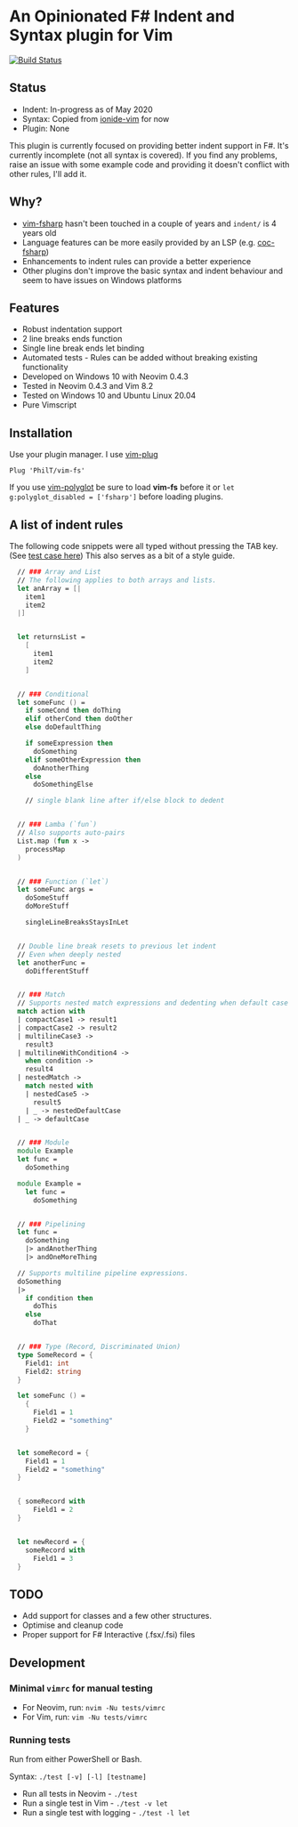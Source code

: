 # An Opinionated F# Indent and Syntax plugin for Vim

[![Build Status](https://travis-ci.org/PhilT/vim-fs.svg?branch=master)](https://travis-ci.org/PhilT/vim-fs)

## Status

* Indent: In-progress as of May 2020
* Syntax: Copied from [ionide-vim](https://github.com/ionide/Ionide-vim) for now
* Plugin: None

This plugin is currently focused on providing better indent support in F#. It's
currently incomplete (not all syntax is covered). If you find any problems,
raise an issue with some example code and providing it doesn't conflict with
other rules, I'll add it.


## Why?

* [vim-fsharp](https://github.com/fsharp/vim-fsharp) hasn't been touched in a
  couple of years and `indent/` is 4 years old
* Language features can be more easily provided by an LSP (e.g.
  [coc-fsharp](https://github.com/coc-extensions/coc-fsharp))
* Enhancements to indent rules can provide a better experience
* Other plugins don't improve the basic syntax and indent behaviour and seem to
  have issues on Windows platforms

## Features

* Robust indentation support
* 2 line breaks ends function
* Single line break ends let binding
* Automated tests - Rules can be added without breaking existing functionality
* Developed on Windows 10 with Neovim 0.4.3
* Tested in Neovim 0.4.3 and Vim 8.2
* Tested on Windows 10 and Ubuntu Linux 20.04
* Pure Vimscript

## Installation

Use your plugin manager. I use [vim-plug](https://github.com/junegunn/vim-plug)

```
Plug 'PhilT/vim-fs'
```

If you use [vim-polyglot](https://github.com/sheerun/vim-polyglot) be sure to
load **vim-fs** before it or `let g:polyglot_disabled = ['fsharp']` before
loading plugins.


## A list of indent rules

The following code snippets were all typed without pressing the TAB key. (See
[test case here](blob/master/tests/readme.vader))
This also serves as a bit of a style guide.

```fsharp
  // ### Array and List
  // The following applies to both arrays and lists.
  let anArray = [|
    item1
    item2
  |]


  let returnsList =
    [
      item1
      item2
    ]


  // ### Conditional
  let someFunc () =
    if someCond then doThing
    elif otherCond then doOther
    else doDefaultThing

    if someExpression then
      doSomething
    elif someOtherExpression then
      doAnotherThing
    else
      doSomethingElse

    // single blank line after if/else block to dedent


  // ### Lamba (`fun`)
  // Also supports auto-pairs
  List.map (fun x ->
    processMap
  )


  // ### Function (`let`)
  let someFunc args =
    doSomeStuff
    doMoreStuff

    singleLineBreaksStaysInLet


  // Double line break resets to previous let indent
  // Even when deeply nested
  let anotherFunc =
    doDifferentStuff


  // ### Match
  // Supports nested match expressions and dedenting when default case entered.
  match action with
  | compactCase1 -> result1
  | compactCase2 -> result2
  | multilineCase3 ->
    result3
  | multilineWithCondition4 ->
    when condition ->
    result4
  | nestedMatch ->
    match nested with
    | nestedCase5 ->
      result5
    | _ -> nestedDefaultCase
  | _ -> defaultCase


  // ### Module
  module Example
  let func =
    doSomething

  module Example =
    let func =
      doSomething


  // ### Pipelining
  let func =
    doSomething
    |> andAnotherThing
    |> andOneMoreThing

  // Supports multiline pipeline expressions.
  doSomething
  |>
    if condition then
      doThis
    else
      doThat


  // ### Type (Record, Discriminated Union)
  type SomeRecord = {
    Field1: int
    Field2: string
  }

  let someFunc () =
    {
      Field1 = 1
      Field2 = "something"
    }


  let someRecord = {
    Field1 = 1
    Field2 = "something"
  }


  { someRecord with
      Field1 = 2
  }


  let newRecord = {
    someRecord with
      Field1 = 3
  }
```


## TODO

* Add support for classes and a few other structures.
* Optimise and cleanup code
* Proper support for F# Interactive (.fsx/.fsi) files


## Development

### Minimal `vimrc` for manual testing

* For Neovim, run: `nvim -Nu tests/vimrc`
* For Vim, run: `vim -Nu tests/vimrc`

### Running tests

Run from either PowerShell or Bash.

Syntax: `./test [-v] [-l] [testname]`

* Run all tests in Neovim - `./test`
* Run a single test in Vim - `./test -v let`
* Run a single test with logging - `./test -l let`

